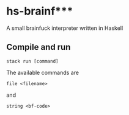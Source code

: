 # hs-brainf***

A small brainfuck interpreter written in Haskell

## Compile and run
```
stack run [command]
```
The available commands are
```
file <filename>
```
and
```
string <bf-code>
```
